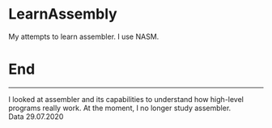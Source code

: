 # LearnAssembly
My attempts to learn assembler. I use NASM.
# End
------------------------------------------
I looked at assembler and its capabilities to understand how high-level programs really work.
At the moment, I no longer study assembler. <br>
Data 29.07.2020
